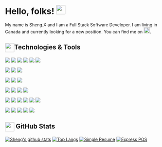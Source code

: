 # Hello, folks! <img src="https://raw.githubusercontent.com/MartinHeinz/MartinHeinz/master/wave.gif" width="30px">
My name is Sheng.X and I am a Full Stack Software Developer. I am living in Canada and currently looking for a new position. You can find me on <a href="https://www.linkedin.com/in/sheng-x/"><img height="20" src="https://image.flaticon.com/icons/png/512/61/61109.png"></a>.

## <img src="https://www.iconfinder.com/data/icons/business-finance-54/512/50-512.png" width="30px" align="center" >Technologies &  Tools

 ![](https://img.shields.io/badge/Code-JavaScript-informational?style=flat&logo=JavaScript&logoColor=white&color=2bbc8a)
 ![](https://img.shields.io/badge/Code-TypeScript-informational?style=flat&logo=TypeScript&logoColor=white&color=2bbc8a)
 ![](https://img.shields.io/badge/Code-Python-informational?style=flat&logo=Python&logoColor=white&color=2bbc8a)
 ![](https://img.shields.io/badge/Code-Java-informational?style=flat&logo=Java&logoColor=white&color=2bbc8a)
 ![](https://img.shields.io/badge/Code-C_Sharp-informational?style=flat&logo=c-sharp&logoColor=white&color=2bbc8a)
 ![](https://img.shields.io/badge/Code-PHP-informational?style=flat&logo=PHP&logoColor=white&color=2bbc8a)
 
 ![](https://img.shields.io/badge/Backend-Node.js-informational?style=flat&logo=Node.js&logoColor=white&color=2bbc8a)
 ![](https://img.shields.io/badge/Backend-ASP.NET-informational?style=flat&logo=.Net&logoColor=white&color=2bbc8a)
 ![](https://img.shields.io/badge/Backend-Django-informational?style=flat&logo=Django&logoColor=white&color=2bbc8a)
 
 ![](https://img.shields.io/badge/Frontend-React.js-informational?style=flat&logo=React&logoColor=white&color=2bbc8a)
 ![](https://img.shields.io/badge/Frontend-Vue.js-informational?style=flat&logo=Vue.js&logoColor=white&color=2bbc8a)
 ![](https://img.shields.io/badge/Frontend-Angular.js-informational?style=flat&logo=Angular&logoColor=white&color=2bbc8a)
 
 ![](https://img.shields.io/badge/Database-MongoDB-informational?style=flat&logo=MongoDB&logoColor=white&color=2bbc8a)
 ![](https://img.shields.io/badge/Database-MySQL-informational?style=flat&logo=MySQL&logoColor=white&color=2bbc8a)
 ![](https://img.shields.io/badge/Database-SQLite-informational?style=flat&logo=SQLite&logoColor=white&color=2bbc8a)
 ![](https://img.shields.io/badge/Database-MS_SQL_Server-informational?style=flat&logo=microsoft-sql-server&logoColor=white&color=2bbc8a)
 
 ![](https://img.shields.io/badge/Tools-WordPress-informational?style=flat&logo=WordPress&logoColor=white&color=2bbc8a)
 ![](https://img.shields.io/badge/Tools-WooCommerce-informational?style=flat&logo=woo&logoColor=white&color=2bbc8a)
 ![](https://img.shields.io/badge/Tools-Docker-informational?style=flat&logo=docker&logoColor=white&color=2bbc8a)
 ![](https://img.shields.io/badge/Tools-Azure_DevOps-informational?style=flat&logo=azure-devops&logoColor=white&color=2bbc8a)
 ![](https://img.shields.io/badge/Tools-Visual_Studio-informational?style=flat&logo=visual-studio&logoColor=white&color=2bbc8a)
 ![](https://img.shields.io/badge/Tools-Visual_Studio_Code-informational?style=flat&logo=visual-studio-code&logoColor=white&color=2bbc8a)
 
 ![](https://img.shields.io/badge/OS-Linux-informational?style=flat&logo=Linux&logoColor=white&color=2bbc8a)
 ![](https://img.shields.io/badge/OS-Windows-informational?style=flat&logo=Windows&logoColor=white&color=2bbc8a)
 ![](https://img.shields.io/badge/OS-Mac-informational?style=flat&logo=Apple&logoColor=white&color=2bbc8a)
 ![](https://img.shields.io/badge/Cloud-AWS-informational?style=flat&logo=amazon-aws&logoColor=white&color=2bbc8a)
 ![](https://img.shields.io/badge/Cloud-Digital_Ocean-informational?style=flat&logo=digitalocean&logoColor=white&color=2bbc8a)

## <img src="https://static.thenounproject.com/png/63767-200.png" width="30px" align="center" > GitHub Stats

[![Sheng's github stats](https://github-readme-stats.vercel.app/api?username=sheng-x&theme=vue)](https://github.com/sheng-x)
[![Top Langs](https://github-readme-stats.vercel.app/api/top-langs/?username=sheng-x&hide=php&layout=compact&theme=vue)](https://github.com/sheng-x)
[![Simple Resume](https://github-readme-stats.vercel.app/api/pin/?username=sheng-x&repo=simple-resume&theme=vue)](https://github.com/sheng-x/simple-resume)
[![Express POS](https://github-readme-stats.vercel.app/api/pin/?username=sheng-x&repo=express-pos&theme=vue)](https://github.com/sheng-x/express-pos)
